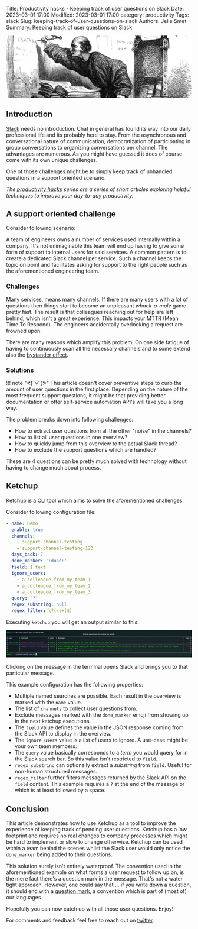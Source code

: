 Title: Productivity hacks - Keeping track of user questions on Slack
Date: 2023-03-01 17:00
Modified: 2023-03-01 17:00
category: productivity
Tags: slack
Slug: keeping-track-of-user-questions-on-slack
Authors: Jelle Smet
Summary: Keeping track of user questions on Slack

![](images/productivity-hacks-keeping-track-of-user-questions-on-slack-1.png)

## Introduction

[Slack](www.slack.com) needs no introduction. Chat in general has found its
way into our daily professional life and its probably here to stay. From the
asynchronous and conversational nature of communication, democratization of
participating in group conversations to organizing conversations per channel.
The advantages are numerous. As you might have guessed it does of course come
with its own unique challenges.

One of those challenges might be to simply keep track of unhandled questions
in a support oriented scenario.

*The [*productivity hacks*](category/productivity.html) series are a series of
short articles exploring helpful techniques to improve your *day-to-day*
productivity.*

## A support oriented challenge

Consider following scenario:

A team of engineers owns a number of services used internally within a
company. It's not unimaginable this team will end up having to give some form
of support to internal users for said services. A common pattern is to create
a dedicated Slack channel per service. Such a channel keeps the topic on point
and facilitates asking for support to the right people such as the
aforementioned engineering team.

### Challenges

Many services, means many channels. If there are many users with a lot of
questions then things start to become an unpleasant *whack-a-mole* game pretty
fast. The result is that colleagues reaching out for help are left behind,
which isn't a great experience. This impacts your MTTR (Mean Time To Respond).
The engineers accidentally overlooking a request are frowned upon.

There are many reasons which amplify this problem. On one side fatigue of
having to continuously scan all the necessary channels and to some extend also
the [bystander effect](https://en.wikipedia.org/wiki/Bystander_effect).

### Solutions

!!! note "ᕙ(`▽´)ᕗ"
    This article doesn't cover preventive steps to curb the amount of user
    questions in the first place. Depending on the nature of the most frequent
    support questions, it might be that providing better documentation or
    offer self-service automation API's will take you a long way.

The problem breaks down into following challenges:

- How to extract user questions from all the other "noise" in the channels?
- How to list all user questions in one overview?
- How to quickly jump from this overview to the actual Slack thread?
- How to exclude the support questions which are handled?

These are 4 questions can be pretty much solved with technology without having
to change much about process.

## Ketchup

[Ketchup](https://github.com/smetj/ketchup) is a CLI tool which aims to solve
the aforementioned challenges.

Consider following configuration file:

```yaml
- name: Demo
  enable: true
  channels:
    - support-channel-testing
    - support-channel-testing-123
  days_back: 7
  done_marker: ':done:'
  field: $.text
  ignore_users:
    - a_colleague_from_my_team_1
    - a_colleague_from_my_team_2
    - a_colleague_from_my_team_3
  query: '?'
  regex_substring: null
  regex_filter: \?(\s+|$)
```

Executing `ketchup` you will get an output similar to this:

![](images/productivity-hacks-keeping-track-of-user-questions-on-slack-2.png)

Clicking on the message in the terminal opens Slack and brings you to that
particular message.

This example configuration has the following properties:

- Multiple named searches are possible. Each result in the overview is marked
  with the `name` value.
- The list of `channels` to collect user questions from.
- Exclude messages marked with the `done_marker` emoji from showing up in the
  next ketchup executions.
- The `field` value defines the value in the JSON response coming from the
  Slack API to display in the overview.
- The `ignore_users` value is a list of users to ignore. A use-case might be
  your own team members.
- The `query` value basically corresponds to a *term* you would query for in
  the Slack search bar. So this value isn't restricted to `field`.
- `regex_substring` can optionally extract a *substring* from `field`. Useful
  for non-human structured messages.
- `regex_filter` further filters messages returned by the Slack API on the
  `field` content. This example requires a `?` at the end of the message or
  which is at least followed by a space.

## Conclusion

This article demonstrates how to use Ketchup as a tool to improve the
experience of keeping track of pending user questions. Ketchup has a low
footprint and requires no real changes to company processes which might be
hard to implement or slow to change otherwise. Ketchup can be used within a
team behind the scenes whilst the Slack user would only notice the
`done_marker` being added to their questions.

This solution surely isn't entirely waterproof. The convention used in the
aforementioned example on what forms a user request to follow up on, is the
mere fact there's a question mark in the message. That's not a water tight
approach. However, one could say that ... if you write down a question, it
should end with a [question
mark](https://en.wikipedia.org/wiki/Question_mark), a convention which is part
of (most of) our languages.

Hopefully you can now catch up with all those user questions. Enjoy!

For comments and feedback feel free to reach out on [twitter](https://twitter.com/smetj).
